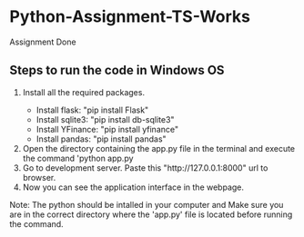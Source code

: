# Python-Assignment-TS-Works
Assignment Done
<h2>Steps to run the code in Windows OS</h2>
<ol>
  <li>Install all the required packages.</li>
  <ul>
  <li>Install flask: "pip install Flask"</li>
  <li>Install sqlite3: "pip install db-sqlite3"</li>
  <li>Install YFinance:  "pip install yfinance"</l>
  <li>Install pandas: "pip install pandas"</li>
  </ul>
  <li>Open the directory containing the app.py file in the terminal and execute the command 'python app.py</li>
  <li>Go to development server. Paste this "http://127.0.0.1:8000" url to browser.</li>
  <li>Now you can see the application interface in the webpage.</li>
</ol>
Note: The python should be intalled in your computer and Make sure you are in the correct directory where the 'app.py' file is located before running the command. 
